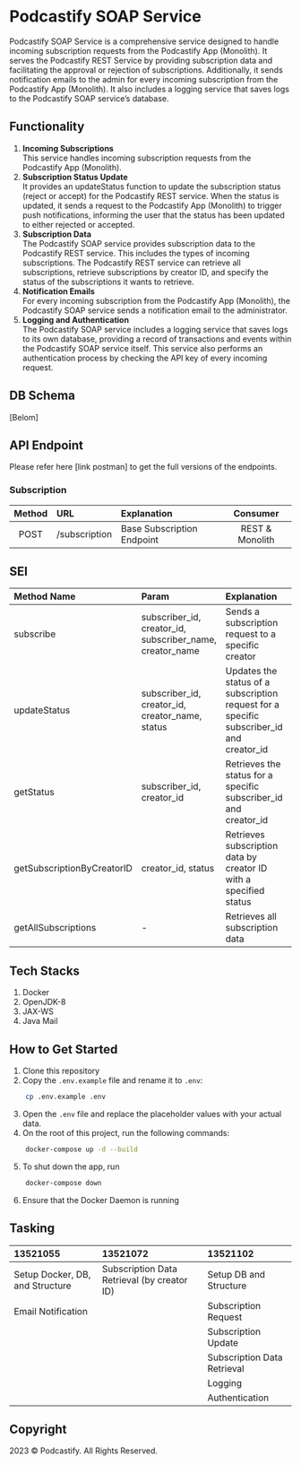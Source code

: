 # Podcastify SOAP Service

Podcastify SOAP Service is a comprehensive service designed to handle incoming subscription requests from the Podcastify App (Monolith). It serves the Podcastify REST Service by providing subscription data and facilitating the approval or rejection of subscriptions. Additionally, it sends notification emails to the admin for every incoming subscription from the Podcastify App (Monolith). It also includes a logging service that saves logs to the Podcastify SOAP service’s database.

## Functionality
1. <b>Incoming Subscriptions</b> </br> This service handles incoming subscription requests from the Podcastify App (Monolith).
2. <b>Subscription Status Update</b> </br> It provides an updateStatus function to update the subscription status (reject or accept) for the Podcastify REST service. When the status is updated, it sends a request to the Podcastify App (Monolith) to trigger push notifications, informing the user that the status has been updated to either rejected or accepted.
3. <b>Subscription Data</b> </br> The Podcastify SOAP service provides subscription data to the Podcastify REST service. This includes the types of incoming subscriptions. The Podcastify REST service can retrieve all subscriptions, retrieve subscriptions by creator ID, and specify the status of the subscriptions it wants to retrieve.
4. <b>Notification Emails</b> </br> For every incoming subscription from the Podcastify App (Monolith), the Podcastify SOAP service sends a notification email to the administrator.
5. <b>Logging and Authentication</b> </br> The Podcastify SOAP service includes a logging service that saves logs to its own database, providing a record of transactions and events within the Podcastify SOAP service itself. This service also performs an authentication process by checking the API key of every incoming request.

## DB Schema
[Belom]

## API Endpoint
Please refer here [link postman] to get the full versions of the endpoints.

### Subscription
|Method| URL | Explanation | Consumer |
|:--:|:--|:--|:--:|
| POST | /subscription | Base Subscription Endpoint | REST & Monolith |

## SEI
|Method Name| Param | Explanation | Consumer |
|:--|:--|:--|:--:|
| subscribe | subscriber_id, creator_id, subscriber_name, creator_name | Sends a subscription request to a specific creator | Monolith |
| updateStatus | subscriber_id, creator_id, creator_name, status | Updates the status of a subscription request for a specific subscriber_id and creator_id | REST |
| getStatus | subscriber_id, creator_id | Retrieves the status for a specific subscriber_id and creator_id | REST |
| getSubscriptionByCreatorID | creator_id, status | Retrieves subscription data by creator ID with a specified status | REST |
| getAllSubscriptions | - | Retrieves all subscription data | REST |

## Tech Stacks  
1. Docker
2. OpenJDK-8
3. JAX-WS
4. Java Mail

## How to Get Started
1. Clone this repository
2. Copy the `.env.example` file and rename it to `.env`:
```bash
    cp .env.example .env
```
3. Open the `.env` file and replace the placeholder values with your actual data.
4. On the root of this project, run the following commands:
```bash
    docker-compose up -d --build
```
5. To shut down the app, run
```bash
    docker-compose down
```
6. Ensure that the Docker Daemon is running

## Tasking
| 13521055                            | 13521072                                    | 13521102                   |
| :---------------------------------- | :------------------------------------------ | :------------------------- |
| Setup Docker, DB, and Structure     | Subscription Data Retrieval (by creator ID) | Setup DB and Structure     |
| Email Notification                  |                                             | Subscription Request       |
|                                     |                                             | Subscription Update        |
|                                     |                                             | Subscription Data Retrieval|
|                                     |                                             | Logging                    |
|                                     |                                             | Authentication             |

## Copyright
2023 © Podcastify. All Rights Reserved.
